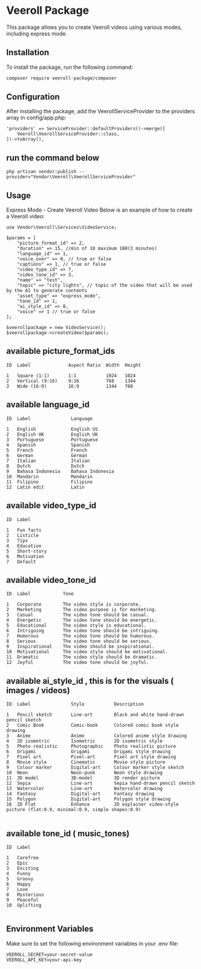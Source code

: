 # Veeroll Package

This package allows you to create Veeroll videos using various modes, including express mode.

## Installation

To install the package, run the following command:

```bash
composer require veeroll-package/composer
```

## Configuration
After installing the package, add the VeerollServiceProvider to the providers array in config/app.php:

```
'providers' => ServiceProvider::defaultProviders()->merge([
    Veeroll\VeerollServiceProvider::class,
])->toArray(),
```
## run the command below
```
php artisan vendor:publish --provider="Vendor\Veeroll\VeerollServiceProvider"

```

##  Usage
Express Mode - Create Veeroll Video
Below is an example of how to create a Veeroll video:

```
use Vendor\Veeroll\Services\VideoService;

$params = [
    "picture_format_id" => 2,
    "duration" => 15, //min of 10 maximum 180(3 minutes) 
    "language_id" => 1,
    "voice_over" => 0, // true or false 
    "captions" => 1, // true or false
    "video_type_id" => 7,
    "video_tone_id" => 3,
    "name" => "test", 
    "topic" => "city lights", // topic of the video that will be used by the AI to generate contents
    "asset_type" => "express_mode",
    "tone_id" => 1,
    "ai_style_id" => 8,
    "voice" => 1 // true or false
];

$veerollpackage = new VideoService();
$veerollpackage->createVideo($params);

```

## available picture_format_ids
```
ID  Label              Aspect Ratio  Width  Height

1   Square (1:1)       1:1           1024   1024
2   Vertical (9:16)    9:16          768    1344
3   Wide (16:9)        16:9          1344   768
```

## available language_id

```
ID  Label               Language

1   English             English US
2   English UK          English UK
3   Portuguese          Portuguese
4   Spanish             Spanish
5   French              French
6   German              German
7   Italian             Italian
8   Dutch               Dutch
9   Bahasa Indonesia    Bahasa Indonesia
10  Mandarin            Mandarin
11  Filipino            Filipino
12  Latin edit          Latin

```

## available video_type_id

```
ID  Label

1   Fun facts
2   Listicle
3   Tips
4   Education
5   Short-story
6   Motivation
7   Default

```

## available video_tone_id

```
ID  Label            Tone

1   Corporate        The video style is corporate.
2   Marketing        The video purpose is for marketing.
3   Casual           The video tone should be casual.
4   Energetic        The video tone should be energetic.
5   Educational      The video style is educational.
6   Intriguing       The video tone should be intriguing.
7   Humorous         The video tone should be humorous.
8   Serious          The video tone should be serious.
9   Inspirational    The video should be inspirational.
10  Motivational     The video style should be motivational.
11  Dramatic         The video style should be dramatic.
12  Joyful           The video tone should be joyful.

```

## available ai_style_id , this is for the visuals ( images / videos)
```
ID  Label               Style           Description

1   Pencil sketch       Line-art        Black and white hand-drawn pencil sketch
2   Comic Book          Comic-book      Colored comic book style drawing
3   Anime               Anime           Colored anime style drawing
4   2D isometric        Isometric       2D isometric style
5   Photo realistic     Photographic    Photo realistic picture
6   Origami             Origami         Origami style drawing
7   Pixel art           Pixel-art       Pixel art style drawing
8   Movie style         Cinematic       Movie style picture
9   Colour marker       Digital-art     Colour marker style sketch
10  Neon                Neon-punk       Neon style drawing
11  3D model            3D-model        3D render picture
12  Sepia               Line-art        Sepia hand-drawn pencil sketch
13  Watercolor          Line-art        Watercolor drawing
14  Fantasy             Digital-art     Fantasy drawing
15  Polygon             Digital-art     Polygon style drawing
16  2D Flat             Enhance         2D explainer video-style picture (flat:0.9, minimal:0.9, simple shapes:0.9)


```

## available tone_id ( music_tones)
```
ID  Label

1   Carefree
2   Epic
3   Exciting
4   Funny
5   Groovy
6   Happy
7   Love
8   Mysterious
9   Peaceful
10  Uplifting


```

## Environment Variables
Make sure to set the following environment variables in your .env file:

```
VEEROLL_SECRET=your-secret-value
VEEROLL_API_KEY=your-api-key
```